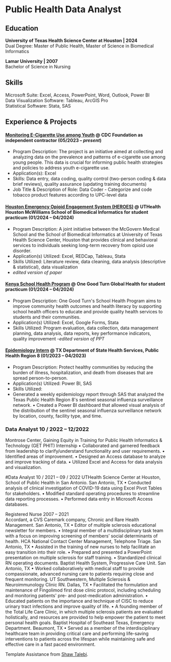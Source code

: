 # Public Health Data Analyst <br />

## Education
**University of Texas Health Science Center at Houston | 2024** <br />
Dual Degree: Master of Public Health, Master of Science in Biomedical Informatics

**Lamar University | 2007** <br />
Bachelor of Science in Nursing

## Skills
Microsoft Suite: Excel, Access, PowerPoint, Word, Outlook, Power BI <br />
Data Visualization Software: Tableau, ArcGIS Pro <br />
Statistical Software: Stata, SAS <br />

## Experience & Projects

#### [Monitoring E-Cigarette Use among Youth](https://www.cdcfoundation.org/programs/monitoring-e-cigarette-use-among-youth) @ CDC Foundation as independent contractor (05/2023 – _present_)
- Program Description: The project is an initiative aimed at collecting and analyzing data on the prevalence and patterns of e-cigarette use among young people. This data is crucial for informing public health strategies and policies to address youth e-cigarette use. <br />
- Application(s): Excel <br />
- Skills: Data entry, data coding, quality control (two-person coding & data brief reviews), quality assurance (updating training documents) <br />
- Job Title & Description of Role: Data Coder - Categorize and code tobacco product features according to UPC-level data

#### [Houston Emergency Opioid Engagement System (HEROES)](https://sbmi.uth.edu/heroes/) @ UTHealth Houston McWilliams School of Biomedical Informatics for student practicum (01/2024 – 04/2024)
- Program Description: A joint initiative between the McGovern Medical School and the School of Biomedical Informatics at University of Texas Health Science Center, Houston that provides clinical and behavioral services to individuals seeking long-term recovery from opioid use disorder. <br />
- Application(s) Utilized: Excel, REDCap, Tableau, Stata <br />
- Skills Utilized: Literature review, data cleaning, data analysis (descriptive & statistical), data visualization <br />
- _edited version of paper_

#### [Kenya School Health Program](https://www.onegoodturn.org/) @ One Good Turn Global Health for student practicum (01/2024 – 04/2024)
- Program Description: One Good Turn's School Health Program aims to improve community health outcomes and health literacy by supporting school health officers to educate and provide quality health services to students and their communities. <br />
- Application(s) Utilized: Excel, Google Forms, Stata <br />
- Skills Utilized: Program evaluation, data collection, data management planning, data analysis, data reports, key performance indicators, quality improvement
-_edited version of PPT_

#### [Epidemiology Intern](https://www.dshs.texas.gov/regional-local-health-operations/texas-public-health-region-8/public-health-region-8/public-health-region-8) @ TX Department of State Health Services, Public Health Region 8 (01/2023 – 04/2023)
- Program Description: Protect healthy communities by reducing the burden of illness, hospitalization, and death from diseases that are spread person-to-person. 
- Application(s) Utilized: Power BI, SAS <br />
- Skills Utilized: 
- Generated a weekly epidemiology report through SAS that analyzed the Texas Public Health Region 8's sentinel seasonal influenza surveillance network.
•	Created a Power BI dashboard that allowed visual analysis of the distribution of the sentinel seasonal influenza surveillance network by location, county, facility type, and time.

### Data Analyst 10 / 2022 – 12/2022  
Montrose Center, Gaining Equity in Training for Public Health Informatics & Technology (GET PHIT) Internship
•	Collaborated and garnered feedback from leadership to clarify/understand functionality and user requirements.
•	Identified areas of improvement.
•	Designed an Access database to analyze and improve tracking of data.
•	Utilized Excel and Access for data analysis and visualization.

#Data Analyst 10 / 2021 – 09 / 2022
UTHealth Science Center at Houston, School of Public Health in San Antonio. San Antonio, TX
•	Conducted analysis of clinical investigation of COVID-19 data using Excel Pivot Tables for stakeholders.
•	Modified standard operating procedures to streamline data reporting processes.
•	Performed data entry in Microsoft Access databases.

 Registered Nurse 2007 – 2021 <br />
Accordant, a CVS Caremark company, Chronic and Rare Health Management. San Antonio, TX
	• Editor of multiple sclerosis educational newsletter for members.
• Integral member of a multidisciplinary task team with a focus on improving screening of members’
social determinants of health.
HCA National Contact Center Management, Telephone Triage. San Antonio, TX
	• Assisted in the training of new nurses to help facilitate an easy transition into their role.
• Prepared and presented a PowerPoint presentation on multiple sclerosis for staff training.
• Standardized clinical RN operating documents.
Baptist Health System, Progressive Care Unit. San Antonio, TX
• Worked collaboratively with medical staff to provide compassionate, advanced nursing care to patients requiring close and frequent monitoring.
UT Southwestern, Multiple Sclerosis & Neuroimmunology Clinic RN. Dallas, TX
	• Facilitated the formulation and maintenance of Fingolimod first dose clinic protocol, including
scheduling and monitoring patients' pre- and post-medication administration.
	• Educated patients on the importance and technique of CISC to reduce urinary tract infections and
improve quality of life.
• A founding member of the Total Life Care Clinic, in which multiple sclerosis patients are
evaluated holistically, and resources are provided to help empower the patient to meet personal health goals.
Baptist Hospital of Southeast Texas, Emergency Department. Beaumont, TX
• Served as a member of the interdisciplinary healthcare team in providing critical care and performing life-saving interventions to patients across the lifespan while maintaining safe and effective care in a fast
paced environment.


Template Assistance from [Shaw Talebi](https://medium.com/the-data-entrepreneurs/how-to-make-a-free-data-science-portfolio-website-with-github-pages-aa1e4965e155).


